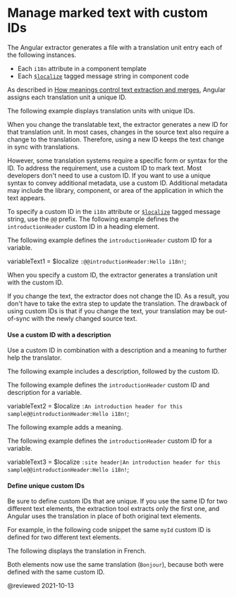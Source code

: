 # Manage marked text with custom IDs

The Angular extractor generates a file with a translation unit entry each of the following instances.

*   Each `i18n` attribute in a component template
*   Each [`$localize`][AioApiLocalizeInitLocalize] tagged message string in component code

As described in [How meanings control text extraction and merges][AioGuideI18nCommonPrepareHowMeaningsControlTextExtractionAndMerges], Angular assigns each translation unit a unique ID.

The following example displays translation units with unique IDs.

<code-example path="i18n/doc-files/messages.fr.xlf.html" header="messages.fr.xlf.html" region="generated-id"></code-example>

When you change the translatable text, the extractor generates a new ID for that translation unit.
In most cases, changes in the source text also require a change to the translation.
Therefore, using a new ID keeps the text change in sync with translations.

However, some translation systems require a specific form or syntax for the ID.
To address the requirement, use a custom ID to mark text.
Most developers don't need to use a custom ID.
If you want to use a unique syntax to convey additional metadata, use a custom ID.
Additional metadata may include the library, component, or area of the application in which the text appears.

To specify a custom ID in the `i18n` attribute or [`$localize`][AioApiLocalizeInitLocalize] tagged message string, use the `@@` prefix.
The following example defines the `introductionHeader` custom ID in a heading element.

<code-example path="i18n/doc-files/app.component.html" region="i18n-attribute-solo-id" header="app/app.component.html"></code-example>

The following example defines the `introductionHeader` custom ID for a variable.

<!--todo: replace with code example -->

<code-example format="typescript" language="typescript">

variableText1 = $localize `:@@introductionHeader:Hello i18n!`;

</code-example>

When you specify a custom ID, the extractor generates a translation unit with the custom ID.

<code-example path="i18n/doc-files/messages.fr.xlf.html" header="messages.fr.xlf.html" region="custom-id"></code-example>

If you change the text, the extractor does not change the ID.
As a result, you don't have to take the extra step to update the translation.
The drawback of using custom IDs is that if you change the text, your translation may be out-of-sync with the newly changed source text.

#### Use a custom ID with a description

Use a custom ID in combination with a description and a meaning to further help the translator.

The following example includes a description, followed by the custom ID.

<code-example path="i18n/doc-files/app.component.html" region="i18n-attribute-id" header="app/app.component.html"></code-example>

The following example defines the `introductionHeader` custom ID and description for a variable.

<!--todo: replace with code example -->

<code-example format="typescript" language="typescript">

variableText2 = $localize `:An introduction header for this sample@@introductionHeader:Hello i18n!`;

</code-example>

The following example adds a meaning.

<code-example path="i18n/doc-files/app.component.html" region="i18n-attribute-meaning-and-id" header="app/app.component.html"></code-example>

The following example defines the `introductionHeader` custom ID for a variable.

<!--todo: replace with code example -->

<code-example format="typescript" language="typescript">

variableText3 = $localize `:site header|An introduction header for this sample@@introductionHeader:Hello i18n!`;

</code-example>

#### Define unique custom IDs

Be sure to define custom IDs that are unique.
If you use the same ID for two different text elements, the extraction tool extracts only the first one, and Angular uses the translation in place of both original text elements.

For example, in the following code snippet the same `myId` custom ID is defined for two different text elements.

<code-example path="i18n/doc-files/app.component.html" region="i18n-duplicate-custom-id" header="app/app.component.html"></code-example>

The following displays the translation in French.

<code-example path="i18n/doc-files/messages.fr.xlf.html" region="i18n-duplicate-custom-id" header="src/locale/messages.fr.xlf"></code-example>

Both elements now use the same translation (`Bonjour`), because both were defined with the same custom ID.

<code-example path="i18n/doc-files/rendered-output.html"></code-example>

<!-- links -->

[AioApiLocalizeInitLocalize]: api/localize/init/$localize "$localize | init - localize - API | Angular"

[AioGuideI18nCommonPrepareHowMeaningsControlTextExtractionAndMerges]: guide/i18n-common-prepare#how-meanings-control-text-extraction-and-merges "How meanings control text extraction and merges - Prepare components for translations | Angular"

<!-- enlaces externos -->

<!-- end links -->

@reviewed 2021-10-13
